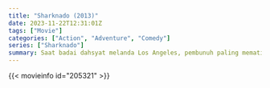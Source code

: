 ```yaml
---
title: "Sharknado (2013)"
date: 2023-11-22T12:31:01Z
tags: ["Movie"]
categories: ["Action", "Adventure", "Comedy"]
series: ["Sharknado"]
summary: Saat badai dahsyat melanda Los Angeles, pembunuh paling mematikan di alam menguasai laut, darat, dan udara saat ribuan hiu meneror penduduk yang tergenang air.
---
```


<mux-player stream-type="on-demand"
src="https://kp3d-my.sharepoint.com/personal/ryoo_kp3d_onmicrosoft_com/_layouts/15/download.aspx?share=Ec0oQGE5TUpOp2CLjgjCq38BWClih8bsdolPX22occS9RQ" prefer-playback="mse" controls>

</mux-player>


{{< movieinfo id="205321" >}}

<script src="https://cdn.jsdelivr.net/npm/@mux/mux-player"></script>

 <script type="application/ld+json ">
{
"@context": "https://schema.org/",
"@type": "VideoObject",
"name": "Sharknado (2013)",
"contentUrl": "https://stream.mux.com/H7kDdVEv02uD700vreumLBUOnr4k4kt1hHRfHIhx3t00zI.m3u8",
"thumbnailUrl": "https://www.themoviedb.org/t/p/original/uNs0sMVw8r7I8z04v7qEt7ycvx.jpg?width=314&fit_mode=preserve&time=25",
"uploadDate": "2023-11-22T12:31:01Z",
}

</script>